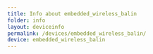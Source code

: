 ```yaml
---
title: Info about embedded_wireless_balin
folder: info
layout: deviceinfo
permalink: /devices/embedded_wireless_balin/
device: embedded_wireless_balin
---
```

